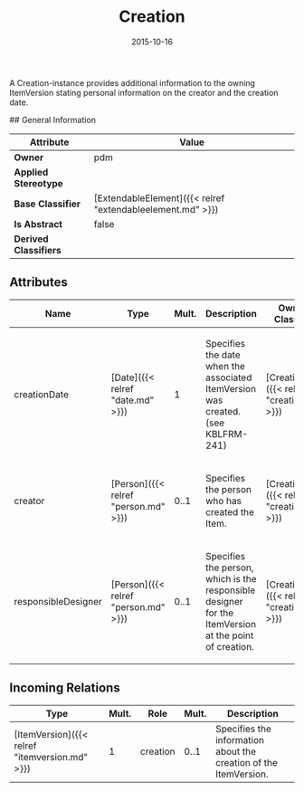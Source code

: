 ﻿---
title: Creation
toc: false
type: specs
date: "2015-10-16"
draft: false
specification: VEC
version: 1.1.2
documentType: "Recommendation"
elementType: Class
classes:
  - Creation
menu_name: vec-1.1.2
---
<p>A Creation-instance provides additional information to the owning ItemVersion stating personal information on the creator and the creation date. </p>
## General Information

| Attribute               | Value |
|-------------------------|-------|
| **Owner**               | pdm |
| **Applied Stereotype**  |   |
| **Base Classifier**     | [ExtendableElement]({{< relref "extendableelement.md" >}})<br/>  |
| **Is Abstract**         | false |
| **Derived Classifiers** |   |

## Attributes
|  Name  |  Type  |  Mult.  |  Description  |  Owning Classifier  |
|--------|--------|---------|---------------|--------------|
|creationDate | [Date]({{< relref "date.md" >}}) | 1 | <p>Specifies the date when the associated ItemVersion was created. (see KBLFRM-241) </p> | [Creation]({{< relref "creation.md" >}}) |
|creator | [Person]({{< relref "person.md" >}}) | 0..1 | <p>Specifies the person who has created the Item. </p> | [Creation]({{< relref "creation.md" >}}) |
|responsibleDesigner | [Person]({{< relref "person.md" >}}) | 0..1 | <p> Specifies the person, which is the responsible designer for the ItemVersion at the point of creation.      </p> | [Creation]({{< relref "creation.md" >}}) |

##  Incoming Relations
|    Type  |   Mult.  |   Role    |   Mult.   |   Description  |
|----------|----------|-----------|-----------|----------------|
| [ItemVersion]({{< relref "itemversion.md" >}}) | 1 | creation | 0..1 | Specifies the information about the creation of the ItemVersion. |
